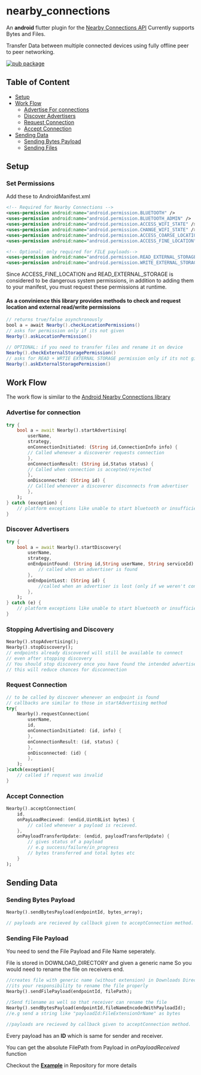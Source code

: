 # nearby_connections

An **android** flutter plugin for the [Nearby Connections API]((https://developers.google.com/nearby/connections/overview))
Currently supports Bytes and Files.

Transfer Data between multiple connected devices using fully offline peer to peer networking.

[![pub package](https://img.shields.io/pub/v/nearby_connections.svg)](https://pub.dartlang.org/packages/nearby_connections)

## Table of Content
* [Setup](#setup)
* [Work Flow](#work-flow)
    * [Advertise For connections](#advertise-for-connection)
    * [Discover Advertisers](#discover-advertisers)
    * [Request Connection](#request-connection)
    * [Accept Connection](#accept-connection)
* [Sending Data](#sending-data)
    * [Sending Bytes Payload](#sending-bytes-payload)
    * [Sending Files](#sending-file-payload)

## Setup

### Set Permissions
Add these to AndroidManifest.xml
```xml
<!-- Required for Nearby Connections -->
<uses-permission android:name="android.permission.BLUETOOTH" />
<uses-permission android:name="android.permission.BLUETOOTH_ADMIN" />
<uses-permission android:name="android.permission.ACCESS_WIFI_STATE" />
<uses-permission android:name="android.permission.CHANGE_WIFI_STATE" />
<uses-permission android:name="android.permission.ACCESS_COARSE_LOCATION" />
<uses-permission android:name="android.permission.ACCESS_FINE_LOCATION" />

<!-- Optional: only required for FILE payloads-->
<uses-permission android:name="android.permission.READ_EXTERNAL_STORAGE"/>
<uses-permission android:name="android.permission.WRITE_EXTERNAL_STORAGE"/>
```
Since ACCESS_FINE_LOCATION and READ_EXTERNAL_STORAGE is considered to be dangerous system permissions, in addition to adding them to your manifest, you must request these permissions at runtime.

#### As a **convinience** this library provides methods to check and request location and external read/write permissions
```java
// returns true/false asynchronously 
bool a = await Nearby().checkLocationPermissions()
// asks for permission only if its not given
Nearby().askLocationPermission()

// OPTIONAL: if you need to transfer files and rename it on device
Nearby().checkExternalStoragePermission()
// asks for READ + WRTIE EXTERNAL STORAGE permission only if its not given
Nearby().askExternalStoragePermission() 
```

## Work Flow

The work flow is similar to the [Android Nearby Connections library](https://developers.google.com/nearby/connections/overview)

### Advertise for connection
```dart
try {
    bool a = await Nearby().startAdvertising(
        userName,
        strategy,
        onConnectionInitiated: (String id,ConnectionInfo info) {
        // Called whenever a discoverer requests connection 
        },
        onConnectionResult: (String id,Status status) {
        // Called when connection is accepted/rejected
        },
        onDisconnected: (String id) {
        // Callled whenever a discoverer disconnects from advertiser
        },
    );
} catch (exception) {
    // platform exceptions like unable to start bluetooth or insufficient permissions 
}
```
### Discover Advertisers
```dart
try {
    bool a = await Nearby().startDiscovery(
        userName,
        strategy,
        onEndpointFound: (String id,String userName, String serviceId) {
            // called when an advertiser is found
        },
        onEndpointLost: (String id) {
            //called when an advertiser is lost (only if we weren't connected to it )
        },
    );
} catch (e) {
    // platform exceptions like unable to start bluetooth or insufficient permissions
}
```
### Stopping Advertising and Discovery
```dart
Nearby().stopAdvertising();
Nearby().stopDiscovery();
// endpoints already discovered will still be available to connect
// even after stopping discovery
// You should stop discovery once you have found the intended advertiser
// this will reduce chances for disconnection
```
### Request Connection
```dart
// to be called by discover whenever an endpoint is found
// callbacks are similar to those in startAdvertising method
try{ 
    Nearby().requestConnection(
        userName,
        id,
        onConnectionInitiated: (id, info) {
        },
        onConnectionResult: (id, status) {
        },
        onDisconnected: (id) {
        },
    );
}catch(exception){
    // called if request was invalid
}
```
### Accept Connection
```dart
Nearby().acceptConnection(
    id,
    onPayLoadRecieved: (endid,Uint8List bytes) {
        // called whenever a payload is recieved.
    },
    onPayloadTransferUpdate: (endid, payloadTransferUpdate) {
        // gives status of a payload
        // e.g success/failure/in_progress
        // bytes transferred and total bytes etc
    }
);
```
## Sending Data
### Sending Bytes Payload

```dart
Nearby().sendBytesPayload(endpointId, bytes_array);

// payloads are recieved by callback given to acceptConnection method.
```
### Sending File Payload
You need to send the File Payload and File Name seperately.

File is stored in DOWNLOAD_DIRECTORY and given a generic name
So you would need to rename the file on receivers end.

```dart
//creates file with generic name (without extension) in Downloads Directory
//its your responsibility to rename the file properly
Nearby().sendFilePayload(endpointId, filePath);

//Send filename as well so that receiver can rename the file
Nearby().sendBytesPayload(endpointId,fileNameEncodedWithPayloadId);
//e.g send a string like "payloadId:FileExtensionOrName" as bytes

//payloads are recieved by callback given to acceptConnection method.
```
Every payload has an **ID** which is same for sender and receiver.

You can get the absolute FilePath from Payload in *onPayloadReceived* function

Checkout the [**Example**](https://github.com/mannprerak2/nearby_connections/tree/master/example) in Repository for more details




